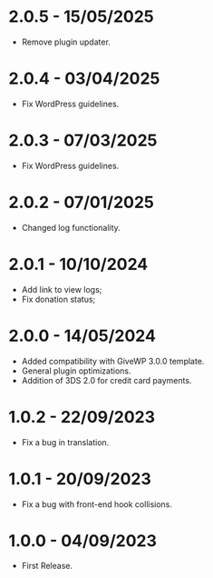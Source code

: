 # 2.0.5 - 15/05/2025
* Remove plugin updater.

# 2.0.4 - 03/04/2025
* Fix WordPress guidelines.

# 2.0.3 - 07/03/2025
* Fix WordPress guidelines.

# 2.0.2 - 07/01/2025
* Changed log functionality.

# 2.0.1 - 10/10/2024
* Add link to view logs;
* Fix donation status;

# 2.0.0 - 14/05/2024
* Added compatibility with GiveWP 3.0.0 template.
* General plugin optimizations.
* Addition of 3DS 2.0 for credit card payments.

# 1.0.2 - 22/09/2023
* Fix a bug in translation.

# 1.0.1 - 20/09/2023
* Fix a bug with front-end hook collisions.

# 1.0.0 - 04/09/2023
* First Release.